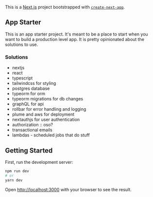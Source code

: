 This is a [Next.js](https://nextjs.org/) project bootstrapped with [`create-next-app`](https://github.com/vercel/next.js/tree/canary/packages/create-next-app).

## App Starter

This is an app starter project. It's meant to be a place to start when you want to build a production level app. It is pretty opinionated about the solutions to use.

### Solutions

- nextjs
- react
- typescript
- tailwindcss for styling
- postgres database
- typeorm for orm
- typeorm migrations for db changes
- graphQL for api
- rollbar for error handling and logging
- plume and aws for deployment
- nextauthjs for user authentication
- authorization :: oso?
- transactional emails
- lambdas - scheduled jobs that do stuff


## Getting Started

First, run the development server:

```bash
npm run dev
# or
yarn dev
```

Open [http://localhost:3000](http://localhost:3000) with your browser to see the result.
